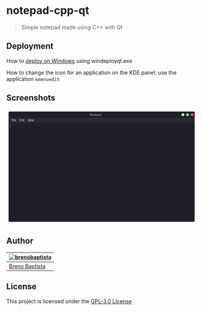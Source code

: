 # notepad-cpp-qt

> Simple notepad made using C++ with Qt

## Deployment

How to [deploy on Windows](https://www.youtube.com/watch?v=8qozxqSZQEg) using windeployqt.exe

How to change the icon for an application on the KDE panel: use the application `kmenuedit`

## Screenshots

![Notepad on Linux](https://github.com/brenobaptista/notepad-cpp-qt/blob/main/screenshots/notepad-linux.png)

## Author

| [![brenobaptista](https://avatars1.githubusercontent.com/u/47641641?s=120&v=4)](https://github.com/brenobaptista) |
| ----------------------------------------------------------------------------------------------------------------- |
| [Breno Baptista](https://github.com/brenobaptista)                                                                |

## License

This project is licensed under the [GPL-3.0 License](/LICENSE)
